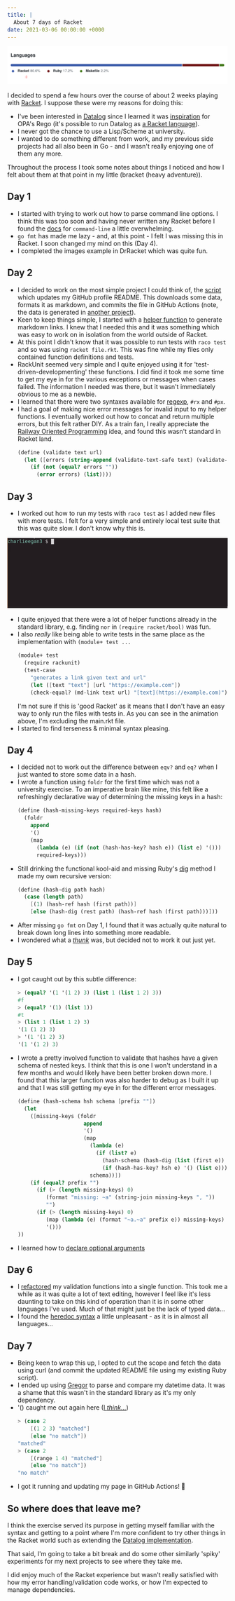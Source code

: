 ```yaml
---
title: |
  About 7 days of Racket
date: 2021-03-06 00:00:00 +0000
---
```


![screenshot-2021-03-06_12-36-44.png](screenshot-2021-03-06_12-36-44.png)

I decided to spend a few hours over the course of about 2 weeks playing with [Racket](https://racket-lang.org/). I suppose these were my reasons for doing this:

- I've been interested in [Datalog](https://en.wikipedia.org/wiki/Datalog) since I learned it was [inspiration](https://www.openpolicyagent.org/docs/latest/policy-language/#what-is-rego) for OPA's Rego (it's possible to run Datalog as [a Racket language](https://docs.racket-lang.org/datalog/Tutorial.html)).
- I never got the chance to use a Lisp/Scheme at university.
- I wanted to do something different from work, and my previous side projects had all also been in Go - and I wasn't really enjoying one of them any more.

Throughout the process I took some notes about things I noticed and how I felt about them at that point in my little (bracket (heavy adventure)).

## Day 1

- I started with trying to work out how to parse command line options. I think this was too soon and having never written any Racket before I found the [docs](https://docs.racket-lang.org/reference/Command-Line_Parsing.html#%28form._%28%28lib._racket%2Fcmdline..rkt%29._command-line%29%29) for  `command-line` a little overwhelming.
- `go fmt` has made me lazy - and, at this point - I felt I was missing this in Racket. I soon changed my mind on this (Day 4).
- I completed the images example in DrRacket which was quite fun.
## Day 2
- I decided to work on the most simple project I could think of, the [script](https://github.com/charlieegan3/charlieegan3) which updates my GitHub profile README. This downloads some data, formats it as markdown, and commits the file in GitHub Actions (note, the data is generated in [another project](https://github.com/charlieegan3/json-charlieegan3)).
- Keen to keep things simple, I started with a [helper function](https://github.com/charlieegan3/charlieegan3/blob/6effe8a1614337467b48679da2f2f441bf0ee195/updater/markdown/link.rkt) to generate markdown links. I knew that I needed this and it was something which was easy to work on in isolation from the world outside of Racket.
- At this point I didn't know that it was possible to run tests with `raco test` and so was using `racket file.rkt`. This was fine while my files only contained function definitions and tests.
- RackUnit seemed very simple and I quite enjoyed using it for 'test-driven-developmenting' these functions. I did find it took me some time to get my eye in for the various exceptions or messages when cases failed. The information I needed was there, but it wasn't immediately obvious to me as a newbie.
- I learned that there were two syntaxes available for [regexp](https://docs.racket-lang.org/guide/regexp.html#%28tech._regexp%29), `#rx` and `#px`.
- I had a goal of making nice error messages for invalid input to my helper functions. I eventually worked out how to concat and return multiple errors, but this felt rather DIY. As a train fan, I really appreciate the [Railway Oriented Programming](https://fsharpforfunandprofit.com/rop/) idea, and found this wasn't standard in Racket land.
    ```scheme
    (define (validate text url)
      (let ([errors (string-append (validate-text-safe text) (validate-url-has-protocol url))])
        (if (not (equal? errors ""))
          (error errors) (list))))
    ```
## Day 3
- I worked out how to run my tests with `raco test` as I added new files with more tests. I felt for a very simple and entirely local test suite that this was quite slow. I don't know why this is.

![ezgif.com-video-to-gif.gif](ezgif.com-video-to-gif.gif)

- I quite enjoyed that there were a lot of helper functions already in the standard library, e.g. finding `nor` in `(require racket/bool)` was fun.
- I also *really* like being able to write tests in the same place as the implementation with `(module+ test ...`
    ```scheme
    (module+ test
      (require rackunit)
      (test-case
        "generates a link given text and url"
        (let ([text "text"] [url "https://example.com"])
        (check-equal? (md-link text url) "[text](https://example.com)")))
    ```
    I'm not sure if this is 'good Racket' as it means that I don't have an easy way to only run the files with tests in. As you can see in the animation above, I'm excluding the main.rkt file.
- I started to find terseness & minimal syntax pleasing.
## Day 4
- I decided not to work out the difference between `eqv?` and `eq?` when I just wanted to store some data in a hash.
- I wrote a function using `foldr` for the first time which was not a university exercise. To an imperative brain like mine, this felt like a refreshingly declarative way of determining the missing keys in a hash:
    ```scheme
    (define (hash-missing-keys required-keys hash)
      (foldr
        append
        '()
        (map
          (lambda (e) (if (not (hash-has-key? hash e)) (list e) '()))
          required-keys)))
    ```
- Still drinking the functional kool-aid and missing Ruby's [dig](https://ruby-doc.org/core-2.3.0_preview1/Hash.html#method-i-dig) method I made my own recursive version:
    ```scheme
    (define (hash-dig path hash)
      (case (length path)
        [(1) (hash-ref hash (first path))]
        [else (hash-dig (rest path) (hash-ref hash (first path)))]))
    ```
- After missing `go fmt` on Day 1, I found that it was actually quite natural to break down long lines into something more readable.
- I wondered what a *[thunk](https://docs.racket-lang.org/reference/procedures.html#%28form._%28%28lib._racket%2Ffunction..rkt%29._thunk%29%29)* was, but decided not to work it out just yet.
## Day 5
- I got caught out by this subtle difference:
    ```scheme
    > (equal? '(1 '(1 2) 3) (list 1 (list 1 2) 3))
    #f
    > (equal? '(1) (list 1))
    #t
    > (list 1 (list 1 2) 3)
    '(1 (1 2) 3)
    > '(1 '(1 2) 3)
    '(1 '(1 2) 3)
    ```
- I wrote a pretty involved function to validate that hashes have a given schema of nested keys. I think that this is one I won't understand in a few months and would likely have been better broken down more. I found that this larger function was also harder to debug as I built it up and that I was still getting my eye in for the different error messages.
    ```scheme
    (define (hash-schema hsh schema [prefix ""])
      (let
        ([missing-keys (foldr
                         append
                         '()
                         (map
                           (lambda (e)
                             (if (list? e)
                               (hash-schema (hash-dig (list (first e)) hsh) (rest e) (format "~a" (first e)))
                               (if (hash-has-key? hsh e) '() (list e))))
                           schema))])
        (if (equal? prefix "")
          (if (> (length missing-keys) 0)
             (format "missing: ~a" (string-join missing-keys ", "))
             "")
          (if (> (length missing-keys) 0)
             (map (lambda (e) (format "~a.~a" prefix e)) missing-keys)
             '()))
    ))
    ```
- I learned how to [declare optional arguments](https://docs.racket-lang.org/guide/lambda.html#%28part._.Declaring_.Optional_.Arguments%29)
## Day 6
- I [refactored](https://github.com/charlieegan3/charlieegan3/commit/36121039dfe00aac725e2bf74189e6be4eeb0f30) my validation functions into a single function. This took me a while as it was quite a lot of text editing, however I feel like it's less daunting to take on this kind of operation than it is in some other languages I've used. Much of that might just be the lack of typed data...
- I found the [heredoc syntax](https://github.com/charlieegan3/charlieegan3/blob/6effe8a1614337467b48679da2f2f441bf0ee195/updater/render.rkt#L82-L85) a little unpleasant - as it is in almost all languages...
## Day 7
- Being keen to wrap this up, I opted to cut the scope and fetch the data using curl (and commit the updated README file using my existing Ruby script).
- I ended up using [Gregor](https://docs.racket-lang.org/gregor/index.html) to parse and compare my datetime data. It was a shame that this wasn't in the standard library as it's my only dependency.
- '() caught me out again here ([I *think...*](https://stackoverflow.com/questions/66505664/can-range-x-y-be-used-in-a-racket-dispatch-case))
    ```scheme
    > (case 2
        [(1 2 3) "matched"]
        [else "no match"])
    "matched"
    > (case 2
        [(range 1 4) "matched"]
        [else "no match"])
    "no match"
    ```
- I got it running and updating my page in GitHub Actions! 🎉
## So where does that leave me?

I think the exercise served its purpose in getting myself familiar with the syntax and getting to a point where I'm more confident to try other things in the Racket world such as extending the [Datalog implementation](https://docs.racket-lang.org/datalog/).

That said, I'm going to take a bit break and do some other similarly 'spiky' experiments for my next projects to see where they take me.

I did enjoy much of the Racket experience but wasn't really satisfied with how my error handling/validation code works, or how I'm expected to manage dependencies.
